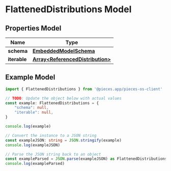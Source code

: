 
# FlattenedDistributions Model


## Properties Model

Name | Type
------------ | -------------
**schema** | [**EmbeddedModelSchema**](EmbeddedModelSchema)
**iterable** | [**Array&lt;ReferencedDistribution&gt;**](ReferencedDistribution)

## Example Model

```typescript
import { FlattenedDistributions } from '@pieces.app/pieces-os-client'

// TODO: Update the object below with actual values
const example: FlattenedDistributions = {
    "schema": null,
    "iterable": null,
}

console.log(example)

// Convert the instance to a JSON string
const exampleJSON: string = JSON.stringify(example)
console.log(exampleJSON)

// Parse the JSON string back to an object
const exampleParsed = JSON.parse(exampleJSON) as FlattenedDistributions
console.log(exampleParsed)
```


